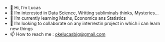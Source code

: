 - 👋 Hi, I’m Lucas
- 👀 I’m interested in Data Science, Writting subliminals thinks, Mysteries...
- 🌱 I’m currently learning Maths, Economics ans Statistics
- 💞️ I’m looking to collaborate on any interrestin project in which i can learn new things
- 📫 How to reach me : okelucasbig@gmail.com

